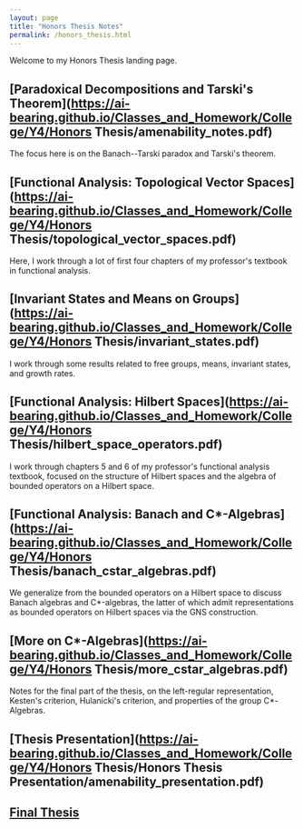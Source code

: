 ```yaml
---
layout: page
title: "Honors Thesis Notes"
permalink: /honors_thesis.html
---
```

Welcome to my Honors Thesis landing page.
## [Paradoxical Decompositions and Tarski's Theorem](https://ai-bearing.github.io/Classes_and_Homework/College/Y4/Honors Thesis/amenability_notes.pdf)
The focus here is on the Banach--Tarski paradox and Tarski's theorem.
## [Functional Analysis: Topological Vector Spaces](https://ai-bearing.github.io/Classes_and_Homework/College/Y4/Honors Thesis/topological_vector_spaces.pdf)
Here, I work through a lot of first four chapters of my professor's textbook in functional analysis.
## [Invariant States and Means on Groups](https://ai-bearing.github.io/Classes_and_Homework/College/Y4/Honors Thesis/invariant_states.pdf)
I work through some results related to free groups, means, invariant states, and growth rates.
## [Functional Analysis: Hilbert Spaces](https://ai-bearing.github.io/Classes_and_Homework/College/Y4/Honors Thesis/hilbert_space_operators.pdf)
I work through chapters 5 and 6 of my professor's functional analysis textbook, focused on the structure of Hilbert spaces and the algebra of bounded operators on a Hilbert space.
## [Functional Analysis: Banach and C*-Algebras](https://ai-bearing.github.io/Classes_and_Homework/College/Y4/Honors Thesis/banach_cstar_algebras.pdf)
We generalize from the bounded operators on a Hilbert space to discuss Banach algebras and C*-algebras, the latter of which admit representations as bounded operators on Hilbert spaces via the GNS construction.
## [More on C*-Algebras](https://ai-bearing.github.io/Classes_and_Homework/College/Y4/Honors Thesis/more_cstar_algebras.pdf)
Notes for the final part of the thesis, on the left-regular representation, Kesten's criterion, Hulanicki's criterion, and properties of the group C*-Algebras.

## [Thesis Presentation](https://ai-bearing.github.io/Classes_and_Homework/College/Y4/Honors Thesis/Honors Thesis Presentation/amenability_presentation.pdf)

## [Final Thesis](https://ai-bearing.github.io/Classes_and_Homework/College/Y4/Honors%20Thesis/Amenability%20Text/amenability.pdf)
